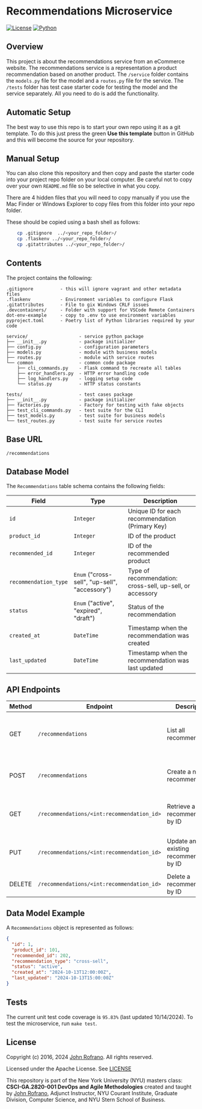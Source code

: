 # Recommendations Microservice

[![License](https://img.shields.io/badge/License-Apache_2.0-blue.svg)](https://opensource.org/licenses/Apache-2.0)
[![Python](https://img.shields.io/badge/Language-Python-blue.svg)](https://python.org/)

## Overview

This project is about the recommendations service from an eCommerce website. The recommendations service is a representation a product recommendation based on another product. The `/service` folder contains the `models.py` file for the model and a `routes.py` file for the service. The `/tests` folder has test case starter code for testing the model and the service separately. All you need to do is add the functionality.

## Automatic Setup

The best way to use this repo is to start your own repo using it as a git template. To do this just press the green **Use this template** button in GitHub and this will become the source for your repository.

## Manual Setup

You can also clone this repository and then copy and paste the starter code into your project repo folder on your local computer. Be careful not to copy over your own `README.md` file so be selective in what you copy.

There are 4 hidden files that you will need to copy manually if you use the Mac Finder or Windows Explorer to copy files from this folder into your repo folder.

These should be copied using a bash shell as follows:

```bash
    cp .gitignore  ../<your_repo_folder>/
    cp .flaskenv ../<your_repo_folder>/
    cp .gitattributes ../<your_repo_folder>/
```

## Contents

The project contains the following:

```text
.gitignore          - this will ignore vagrant and other metadata files
.flaskenv           - Environment variables to configure Flask
.gitattributes      - File to gix Windows CRLF issues
.devcontainers/     - Folder with support for VSCode Remote Containers
dot-env-example     - copy to .env to use environment variables
pyproject.toml      - Poetry list of Python libraries required by your code

service/                   - service python package
├── __init__.py            - package initializer
├── config.py              - configuration parameters
├── models.py              - module with business models
├── routes.py              - module with service routes
└── common                 - common code package
    ├── cli_commands.py    - Flask command to recreate all tables
    ├── error_handlers.py  - HTTP error handling code
    ├── log_handlers.py    - logging setup code
    └── status.py          - HTTP status constants

tests/                     - test cases package
├── __init__.py            - package initializer
├── factories.py           - Factory for testing with fake objects
├── test_cli_commands.py   - test suite for the CLI
├── test_models.py         - test suite for business models
└── test_routes.py         - test suite for service routes
```

## Base URL

`/recommendations`

## Database Model

The `Recommendations` table schema contains the following fields:

| Field             | Type                                      | Description                                                  |
|-------------------|-------------------------------------------|--------------------------------------------------------------|
| `id`              | `Integer`                                 | Unique ID for each recommendation (Primary Key)               |
| `product_id`      | `Integer`                                 | ID of the product                                             |
| `recommended_id`  | `Integer`                                 | ID of the recommended product                                 |
| `recommendation_type` | `Enum` ("cross-sell", "up-sell", "accessory") | Type of recommendation: cross-sell, up-sell, or accessory     |
| `status`          | `Enum` ("active", "expired", "draft")     | Status of the recommendation                                  |
| `created_at`      | `DateTime`                                | Timestamp when the recommendation was created                 |
| `last_updated`    | `DateTime`                                | Timestamp when the recommendation was last updated            |

## API Endpoints

| Method | Endpoint                                    | Description                              | Parameters                                  | Example Response                                                 |
|--------|---------------------------------------------|------------------------------------------|--------------------------------------------|------------------------------------------------------------------|
| GET    | `/recommendations`                          | List all recommendations                 | `product_id` (optional), `recommended_id` (optional) | `[ { "id": 1, "product_id": 101, "recommended_id": 202, "recommendation_type": "cross-sell", "status": "active" }, ... ]` |
| POST   | `/recommendations`                          | Create a new recommendation              | JSON body with `product_id`, `recommended_id`, `recommendation_type`, `status` | `{ "id": 1, "product_id": 101, "recommended_id": 202, "recommendation_type": "cross-sell", "status": "active" }`          |
| GET    | `/recommendations/<int:recommendation_id>`  | Retrieve a single recommendation by ID   | `recommendation_id` (required)             | `{ "id": 1, "product_id": 101, "recommended_id": 202, "recommendation_type": "cross-sell", "status": "active" }`          |
| PUT    | `/recommendations/<int:recommendation_id>`  | Update an existing recommendation by ID  | `recommendation_id` (required), JSON body with updated fields | `{ "id": 1, "product_id": 101, "recommended_id": 303, "recommendation_type": "up-sell", "status": "expired" }`          |
| DELETE | `/recommendations/<int:recommendation_id>`  | Delete a recommendation by ID            | `recommendation_id` (required)             | `{}` (empty response, status code 204)                           |

## Data Model Example

A `Recommendations` object is represented as follows:

```json
{
  "id": 1,
  "product_id": 101,
  "recommended_id": 202,
  "recommendation_type": "cross-sell",
  "status": "active",
  "created_at": "2024-10-13T12:00:00Z",
  "last_updated": "2024-10-13T15:00:00Z"
}
```

## Tests

The current unit test code coverage is `95.83%` (last updated 10/14/2024). To test the microservice, run `make test`.

## License

Copyright (c) 2016, 2024 [John Rofrano](https://www.linkedin.com/in/JohnRofrano/). All rights reserved.

Licensed under the Apache License. See [LICENSE](LICENSE)

This repository is part of the New York University (NYU) masters class: **CSCI-GA.2820-001 DevOps and Agile Methodologies** created and taught by [John Rofrano](https://cs.nyu.edu/~rofrano/), Adjunct Instructor, NYU Courant Institute, Graduate Division, Computer Science, and NYU Stern School of Business.
